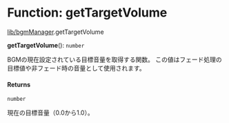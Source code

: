 # Function: getTargetVolume

[lib/bgmManager](../modules/lib_bgmManager.md).getTargetVolume

**getTargetVolume**(): `number`

BGMの現在設定されている目標音量を取得する関数。
この値はフェード処理の目標値や非フェード時の音量として使用されます。

#### Returns

`number`

現在の目標音量（0.0から1.0）。
